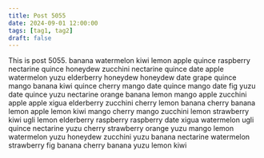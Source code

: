 ```yaml
---
title: Post 5055
date: 2024-09-01 12:00:00
tags: [tag1, tag2]
draft: false
---
```

This is post 5055.
banana
watermelon
kiwi
lemon
apple
quince
raspberry
nectarine
quince
honeydew
zucchini
nectarine
quince
date
apple
watermelon
yuzu
elderberry
honeydew
honeydew
date
grape
quince
mango
banana
kiwi
quince
cherry
mango
date
quince
mango
date
fig
yuzu
date
quince
yuzu
nectarine
orange
banana
lemon
mango
apple
zucchini
apple
apple
xigua
elderberry
zucchini
cherry
lemon
banana
cherry
banana
lemon
apple
lemon
kiwi
mango
cherry
mango
zucchini
lemon
strawberry
kiwi
ugli
lemon
elderberry
raspberry
raspberry
date
xigua
watermelon
ugli
quince
nectarine
yuzu
cherry
strawberry
orange
yuzu
mango
lemon
watermelon
yuzu
honeydew
zucchini
yuzu
banana
nectarine
watermelon
strawberry
fig
banana
cherry
banana
yuzu
lemon
kiwi
